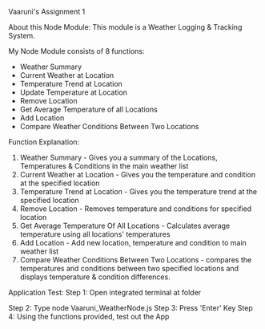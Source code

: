 Vaaruni's Assignment 1

About this Node Module:
This module is a Weather Logging & Tracking System.

My Node Module consists of 8 functions: 
- Weather Summary
- Current Weather at Location
- Temperature Trend at Location
- Update Temperature at Location
- Remove Location
- Get Average Temperature of all Locations
- Add Location
- Compare Weather Conditions Between Two Locations

Function Explanation:
1. Weather Summary - Gives you a summary of the Locations, Temperatures & Conditions in the main weather list 
2. Current Weather at Location - Gives you the temperature and condition at the specified location
3. Temperature Trend at Location - Gives you the temperature trend at the specified location
4. Remove Location - Removes temperature and conditions for specified location
5. Get Average Temperature Of All Locations - Calculates average temperature using all locations' temperatures
6. Add Location - Add new location, temperature and condition to main weather list
7. Compare Weather Conditions Between Two Locations - compares the temperatures and conditions between two specified locations and displays temperature & condition differences. 

Application Test:
Step 1: Open integrated terminal at folder

Step 2: Type node Vaaruni_WeatherNode.js
Step 3: Press 'Enter' Key
Step 4: Using the functions provided, test out the App



